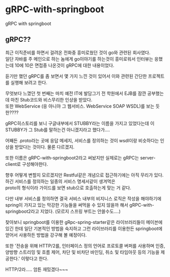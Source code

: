 # gRPC-with-springboot
gRPC with springboot

## gRPC??     
최근 이직준비를 하면서 걸려온 전화중 흥미로웠던 것이 go와 관련된 회사였다.    
일단 자바를 주 메인으로 하는 놈에게 go이야기를 하는것이 흥미로워서 인터뷰는 응했는데 10에 10은 면접중 나온것이 gRPC에 대한 내용이었다.    

듣기만 했던 gRPC를 좀 보면서 몇 가지 느낀 것이 있어서 이와 관련된 간단한 프로젝트를 실행해 보려고 한다.     

무엇보다 느꼈던 첫 번째는 마치 예전 IT에 발담그기 전 학원에서 EJB를 잠깐 공부했는데 마친 Stub코드와 비스무리한 인상을 받았다.    
또한 WebService (응 아니야 그 웹서비스. WebService SOAP WSDL)를 보는 듯한????     

gRPC히스토리를 보니 구글내부에서 STUBBY라는 이름을 가지고 있었다는데 이 STUBBY가 그 Stub를 말하는건 아니겠지라고 했다가....     


어째든 .proto라는 곳에 응답 메세지, 서비스를 정의하는 것이 wsdl이랑 비슷하다는 인상을 받았다는 것이다. 물론 다르겠지.

또한 이름은 gRPC-with-springboot2라고 써놨지만 실제로는 gRPC는 server-client로 구성해야한다.    


향후 어떻게 변할지 모르겠지만 Restful같은 개념으로 접근하기에는 아직 무리가 있다. 하긴 서비스를 정의하는 일종의 서비스 명세서같이 생겨먹은     
proto의 형식이라 가이드를 보면 stub으로 호출하는게 맞는 거 같다.


다만 내부 서비스를 정의하면 결국 서비스 내부의 비지니스 로직은 작성을 해야하기에 spring이 가지고 있는 막강한 기능들을 써먹을 수 있지 않을까 해서 gRPC-with-springboot2라고 지었다. (모르지 스프링 부트는 안쓸수도....)

찾아보니 springboot를 이용한 gRpc-spring-starter같은 라이브러리들이 메이븐에 있긴 한데 일단 기본적인 방법을 숙지하고 그런 라이브러리를 이용한든 springboot에 얻어서 사용하든 방법을 강구해 볼 예정이다.     

또한 '전송을 위해 HTTP/2를, 인터페이스 정의 언어로 프로토콜 버퍼를 사용하며 인증, 양방향 스트리밍 및 흐름 제어, 차단 및 비차단 바인딩, 취소 및 타임아웃 등의 기능을 제공한다.' 이렇다고 한다.

HTTP/2라..... 암튼 재밌겠다~~~

